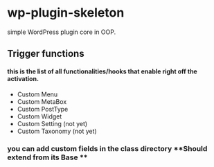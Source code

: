 
# wp-plugin-skeleton
simple WordPress plugin core in OOP.


## Trigger functions
#### this is the list of all functionalities/hooks that enable right off the activation.

- Custom Menu
- Custom MetaBox
- Custom PostType
- Custom Widget
- Custom Setting (not yet)
- Custom Taxonomy (not yet)
### you can add custom fields in the class directory **Should extend from its Base **